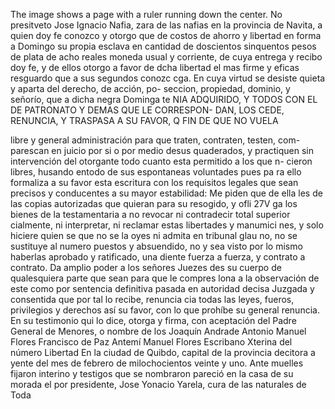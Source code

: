 The image shows a page with a ruler running down the center.
No presitveto Jose Ignacio Nafia, zara de las nafias en la provincia de Navita, a quien doy fe conozco y otorgo que de costos de ahorro y libertad en forma a Domingo su propia esclava en cantidad de doscientos sinquentos pesos de plata de acho reales moneda usual y
corriente, de cuya entrega y recibo doy fe, y de ellos otorgo a favor de dcha libertad el mas firme y eficas resguardo que a sus segundos conozc cga. En cuya virtud se desiste quieta y aparta del derecho, de acción, po- seccion, propiedad, dominio, y señorío, que a dicha negra Dominga te
NIA ADQUIRIDO, Y TODOS CON EL DE PATRONATO Y DEMAS QUE LE CORRESPON- DAN, LOS CEDE, RENUNCIA, Y TRASPASA A SU FAVOR, Q FIN DE QUE NO VUELA

libre y general administración para que traten, contraten, testen, com- parescan en juicio por si o por medio desus quaderados, y practiquen sin intervención del otorgante todo cuanto esta permitido a los que n-
cieron libres,
husando entodo de sus espontaneas voluntades pues pa
ra ello formaliza a su favor esta escritura con los requisitos legales
que sean precisos y conducentes a su mayor estabilidad: Me piden que
de ella les de las copias autorizadas que quieran para su resogido, y ofli
27V
ga los bienes de la testamentaria a no revocar ni contradecir total superior
cialmente, ni interpretar, ni reclamar estas libertades y manumici
nes, y solo hiciere quien se que no se la oyes ni admita en tribunal glau
no, no se sustituye al numero puestos y absuendido,
no y sea visto por lo mismo haberlas aprobado y ratificado, una diente fuerza a fuerza, y contrato a contrato. Da amplio poder a los señores Juezes des su cuerpo de qualesquiera parte que sean para que le compres lona a la observación de este como por sentencia definitiva pasada en
autoridad decisa Juzgada y consentida que por tal lo recibe, renuncia cia todas las leyes, fueros, privilegios y derechos así su favor, con lo que prohíbe su general renuncia. En su testimonio qui lo dice, otorga y firma, con aceptación del Padre General de Menores, o nombre de los
Joaquín Andrade
Antonio Manuel Flores
Francisco de Paz
Antemí Manuel Flores
Escribano Xterina del número
Libertad
En la ciudad de Quibdo, capital de la provincia decitora a yente del mes de febrero de milochocientos veinte y uno. Ante muelles fijaron interino y testigos que se nombraron pareció en la casa de su morada el por presidente, Jose Yonacio Yarela, cura de las naturales de Toda